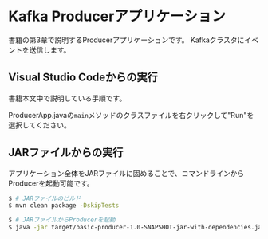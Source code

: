 # Kafka Producerアプリケーション

書籍の第3章で説明するProducerアプリケーションです。
Kafkaクラスタにイベントを送信します。

## Visual Studio Codeからの実行

書籍本文中で説明している手順です。

ProducerApp.javaの`main`メソッドのクラスファイルを右クリックして"Run"を選択してください。

## JARファイルからの実行

アプリケーション全体をJARファイルに固めることで、コマンドラインからProducerを起動可能です。

```bash
$ # JARファイルのビルド
$ mvn clean package -DskipTests

$ # JARファイルからProducerを起動
$ java -jar target/basic-producer-1.0-SNAPSHOT-jar-with-dependencies.jar
```
